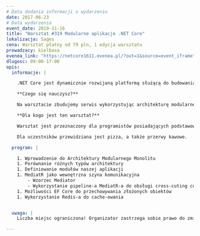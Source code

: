 ```yaml
---
# Data dodania informacji o wydarzeniu
date: 2017-06-23
# Data wydarzenia
event_date: 2019-11-16
title: "Warsztat #319 Modularne aplikacje .NET Core"
lokalizacja: Sages
cena: Warsztat płatny od 79 pln, 1 edycja warsztatu
prowadzacy: kielbasa
evenea_link: "https://netcore1611.evenea.pl/?out=1&source=event_iframe"
dlugosc: 09:00-17:00
opis:
  informacje: |

    .NET Core jest dynamicznie rozwijaną platformą służącą do budowania aplikacji serwerowych, konsolowych, mobilnych, a nawet przeglądarkowych. Co ważniejsze, w przeciwieństwie od swojego poprzednika, działa również na Linuksie i macOS – sie. Dzięki upublicznieniu kodu źródłowego całość jest rozwijana nie tylko przez Microsoft, lecz przede wszystkim światową społeczność.

    **Czego się nauczysz?**

    Na warsztacie zbudujemy serwis wykorzystując architekturę modularnego monolitu. Wykorzystamy bibliotekę MediatR do separacji modułów aplikacji. Wykorzystamy również SqlServer, EF Core i Redis-a do składowania danych.

    **Dla kogo jest ten warsztat?**

    Warsztat jest przeznaczony dla programistów posiadających podstawowa wiedze w zakresie C# oraz platformy .NET Core. Znacznym ułatwieniem będzie doświadczenie w pisaniu aplikacji opartych o .NET Core MVC.

    Dla uczestników przewidziana jest pizza, a także przerwy kawowe.

  program: |

    1. Wprowadzenie do Architektury Modularnego Monolitu
    1. Porównanie różnych typów architektury
    1. Definiowanie modułów naszej aplikacji
    1. MediatR jako wewnętrzna szyna komunikacyjna
        - Wzorzec Mediator
        - Wykorzystanie pipeline-a MediatR-a do obsługi cross-cuting concers
    1. Możliwości EF Core do przechowywania złożonych obiektów
    1. Wykorzystanie Redis-a do cache-owania


  uwaga: |
    Liczba miejsc ograniczona! Organizator zastrzega sobie prawo do zmiany lokalizacji wydarzenia oraz jego odwołania w przypadku niezgłoszenia się minimalnej liczby uczestników.

---
```

